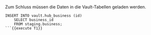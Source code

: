 Zum Schluss müssen die Daten in die Vault-Tabellen geladen werden.

```
INSERT INTO vault.hub_business (id)
    SELECT business_id
    FROM staging.business;
```{{execute T1}}